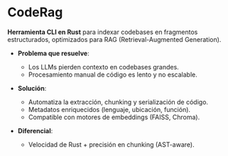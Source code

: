 # CodeRag  
**Herramienta CLI en Rust** para indexar codebases en fragmentos estructurados, optimizados para RAG (Retrieval-Augmented Generation).  

- **Problema que resuelve**:  
  - Los LLMs pierden contexto en codebases grandes.  
  - Procesamiento manual de código es lento y no escalable.  

- **Solución**:  
  - Automatiza la extracción, chunking y serialización de código.  
  - Metadatos enriquecidos (lenguaje, ubicación, función).  
  - Compatible con motores de embeddings (FAISS, Chroma).  

- **Diferencial**:  
  - Velocidad de Rust + precisión en chunking (AST-aware).  
